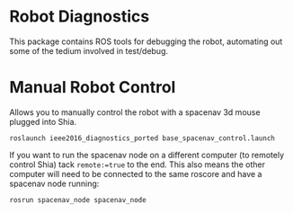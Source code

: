 Robot Diagnostics
=================


This package contains ROS tools for debugging the robot, automating out some of the tedium involved in test/debug.


# Manual Robot Control
Allows you to manually control the robot with a spacenav 3d mouse plugged into Shia.

    roslaunch ieee2016_diagnostics_ported base_spacenav_control.launch
    
If you want to run the spacenav node on a different computer (to remotely control Shia) tack ```remote:=true``` to the end. This also means the other computer will need to be connected to the same roscore and have a spacenav node running:

    rosrun spacenav_node spacenav_node
